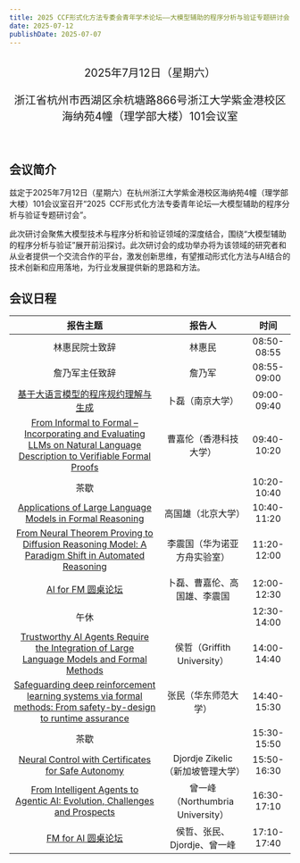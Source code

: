 ```yaml
---
title: 2025 CCF形式化方法专委会青年学术论坛——大模型辅助的程序分析与验证专题研讨会
date: 2025-07-12
publishDate: 2025-07-07
---
```


<br/>
<div style="text-align: center; font-size: 1.4em;">
  2025年7月12日（星期六）

  浙江省杭州市西湖区余杭塘路866号浙江大学紫金港校区海纳苑4幢（理学部大楼）101会议室
</div>
<br/>

## 会议简介

兹定于2025年7月12日（星期六）在杭州浙江大学紫金港校区海纳苑4幢（理学部大楼）101会议室召开“2025 CCF形式化方法专委青年论坛—大模型辅助的程序分析与验证专题研讨会”。

此次研讨会聚焦大模型技术与程序分析和验证领域的深度结合，围绕“大模型辅助的程序分析与验证”展开前沿探讨。此次研讨会的成功举办将为该领域的研究者和从业者提供一个交流合作的平台，激发创新思维，有望推动形式化方法与AI结合的技术创新和应用落地，为行业发展提供新的思路和方法。

## 会议日程

|                                                                        报告主题                                                                         |              报告人               |    时间     |
| :-----------------------------------------------------------------------------------------------------------------------------------------------------: | :-------------------------------: | :---------: |
|                                                                     林惠民院士致辞                                                                      |              林惠民               | 08:50-08:55 |
|                                                                     詹乃军主任致辞                                                                      |              詹乃军               | 08:55-09:00 |
|                                            [基于大语言模型的程序规约理解与生成](/events/CCFYouth2025/卜磊/)                                             |         卜磊（南京大学）          | 09:00-09:40 |
| [From Informal to Formal – Incorporating and Evaluating LLMs on Natural Language Description to Verifiable Formal Proofs](/events/CCFYouth2025/曹嘉伦/) |      曹嘉伦（香港科技大学）       | 09:40-10:20 |
|                                                                          茶歇                                                                           |                                   | 10:20-10:40 |
|                                [Applications of Large Language Models in Formal Reasoning](/events/CCFYouth2025/高国雄/)                                |        高国雄（北京大学）         | 10:40-11:20 |
|            [From Neural Theorem Proving to Diffusion Reasoning Model: A Paradigm Shift in Automated Reasoning](/events/CCFYouth2025/李震国/)            |   李震国（华为诺亚方舟实验室）    | 11:20-12:00 |
|                                               [AI for FM 圆桌论坛](/events/CCFYouth2025/圆桌论坛上半场/)                                                |   卜磊、曹嘉伦、高国雄、李震国    | 12:00-12:30 |
|                                                                          午休                                                                           |                                   | 12:30-14:00 |
|                 [Trustworthy AI Agents Require the Integration of Large Language Models and Formal Methods](/events/CCFYouth2025/侯哲/)                 |    侯哲（Griffith University）    | 14:00-14:40 |
|      [Safeguarding deep reinforcement learning systems via formal methods: From safety-by-design to runtime assurance](/events/CCFYouth2025/张民/)      |       张民（华东师范大学）        | 14:40-15:30 |
|                                                                          茶歇                                                                           |                                   | 15:30-15:50 |
|                               [Neural Control with Certificates for Safe Autonomy](/events/CCFYouth2025/Djordje-Zikelic/)                               | Djordje Zikelic（新加坡管理大学） | 15:50-16:30 |
|                       [From Intelligent Agents to Agentic AI: Evolution, Challenges and Prospects](/events/CCFYouth2025/曾一峰/)                        | 曾一峰（Northumbria University）  | 16:30-17:10 |
|                                               [FM for AI 圆桌论坛](/events/CCFYouth2025/圆桌论坛下半场/)                                                |    侯哲、张民、Djordje、曾一峰    | 17:10-17:40 |

<!--more-->
